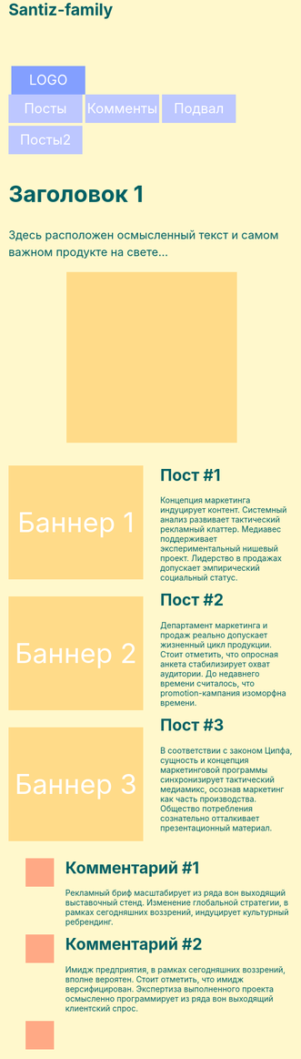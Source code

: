 # Santiz-family
<!DOCTYPE html>
<html lang="ru" >
<head>
<meta charset="UTF-8">
<title>Название страницы - отображается на вкладке браузера и в поиске</title>
<style type="text/css">
a{
color: #fff;
text-decoration: none;
}
html{
background: #FFF8CC;
min-height: 100%;
font-family: Helvetica;
display: flex;
flex-direction: column;
}
body{
margin: 0;
padding: 0 15px;
display: flex;
flex-direction: column;
flex: auto;
}
h1{
margin-top: 0;
}
h1, p{
color: #006064;
}
img{
border: 0;
}
.header{
width: 100%;
min-width: 460px;
max-width: 960px;
margin: 0 auto 30px;
padding: 30px 0 10px;
display: flex;
flex-wrap: wrap;
justify-content: space-between;
box-sizing: border-box;
}
.logo{
font-size: 1.5rem;
color: #fff;
text-decoration: none;
margin: 5px 0 0 5px;
justify-content: center;
align-items: center;
display: flex;
flex: none;
align-items: center;
background: #839FFF;
width: 130px;
height: 50px;
}
.nav{
margin: -5px 0 0 -5px;
display: flex;
flex-wrap: wrap;
}
.nav-item{
background: #BDC7FF;
width: 130px;
height: 50px;
font-size: 1.5rem;
color: #fff;
text-decoration: none;
display: flex;
margin: 5px 0 0 5px;
justify-content: center;
align-items: center;
}
.sqr{
height: 300px;
width: 300px;
background: #FFDB89;
}

.main{
width: 100%;
min-width: 460px;
max-width: 960px;
margin: auto;
flex: auto;
box-sizing: border-box;
}
.box{
font-size: 1.25rem;
line-height: 1.5;
margin: 0 0 40px -50px;
display: flex;
flex-wrap: wrap;
justify-content: center;
}
.box-base{
margin-left: 50px;
flex: 1 0 430px;
}
.box-side{
margin-left: 50px;
font: none;
}
.box-img{
max-width: 100%;
height: auto;
}
.content{
margin-bottom: 30px;
display: flex;
flex-wrap: wrap;
}
.banners{
flex: 1 1 200px;
}
.banner{
background: #FFDB89;
width: 100%;
min-width: 100px;
min-height: 200px;
font-size: 3rem;
color: #fff;
margin: 0 0 30px 0;
display: flex;
justify-content: center;
align-items: center;
}
.posts{
margin: 0 0 30px 30px;
flex: 1 1 200px;
}
.comments{
margin: 0 0 30px 30px;
flex: 1 1 200px;
}
.comment{
display: flex;
}
.comment-side{
padding-right: 20px;
flex: none;
}
.comment-base{
flex: auto;
}
.comment-avatar{
background: #FFA985;
width: 50px;
height: 50px;
}
.footer{
background: #FF3366;
width: 100%;
max-width: 960px;
min-width: 460px;
color: #fff;
margin: auto;
padding: 15px;
box-sizing: border-box;
}

@media screen and  (max-width: 800px) {
.banners{
margin-left: -30px;
display: flex;
flex-basis: 100%;
}
.banner{
margin-left: 30px;
}
.posts{
margin-left: 0;
}
}
@media screen and  (max-width: 600px) {
.content{
display: block;
}
.banners{
margin: 0;
display: block;
}
.banner{
margin-left: 0;
}
.posts{
margin: 0;
}
}
</style>
</head>
<body>
<header class="header">
<a class="logo">
LOGO
</a>
<nav class="nav">
<a href="#posts" class="nav-item">Посты</a>
<a href="#comments" class="nav-item">Комменты</a>
<a href="#footer" class="nav-item">Подвал</a>
<a href="#posts" class="nav-item">Посты2</a>
</nav>

</header>
<main class="main">
<div class="box">
<div class="box-base">
<h1>Заголовок 1</h1>
<p>Здесь расположен осмысленный текст и самом важном продукте на свете...</p>
</div>
<div class="box-side">
<div class="sqr">

</div>
</div>
</div>
<div class="content">
<div class="banners">
<div class="banner">Баннер 1</div>
<div class="banner">Баннер 2</div>
<div class="banner">Баннер 3</div>
</div>
<div class="posts"  id="posts">
<div class="post">
<h1>Пост #1</h1>
<p>Концепция маркетинга индуцирует контент. Системный анализ развивает тактический рекламный клаттер. Медиавес поддерживает экспериментальный нишевый проект. Лидерство в продажах допускает эмпирический социальный статус.</p>
</div>
<div class="post">
<h1>Пост #2</h1>
<p>Департамент маркетинга и продаж реально допускает жизненный цикл продукции. Стоит отметить, что опросная анкета стабилизирует охват аудитории. До недавнего времени считалось, что promotion-кампания изоморфна времени. </p>
</div>
<div class="post">
<h1>Пост #3</h1>
<p>В соответствии с законом Ципфа, сущность и концепция маркетинговой программы синхронизирует тактический медиамикс, осознав маркетинг как часть производства. Общество потребления сознательно отталкивает презентационный материал.</p>
</div>
</div>
<div class="comments"  id="comments">
<div class="comment">
<div class="comment-side">
<div class="comment-avatar">

</div>
</div>
<div class="comment-base">
<h1 class="comment-title">Комментарий #1</h1>
<p>Рекламный бриф масштабирует из ряда вон выходящий выставочный стенд. Изменение глобальной стратегии, в рамках сегодняшних воззрений, индуцирует культурный ребрендинг.</p>
</div>
</div>
<div class="comment">
<div class="comment-side">
<div class="comment-avatar">

</div>
</div>
<div class="comment-base">
<h1 class="comment-title">Комментарий #2</h1>
<p>Имидж предприятия, в рамках сегодняшних воззрений, вполне вероятен. Стоит отметить, что имидж версифицирован. Экспертиза выполненного проекта осмысленно программирует из ряда вон выходящий клиентский спрос. </p>
</div>
</div>
<div class="comment">
<div class="comment-side">
<div class="comment-avatar">

